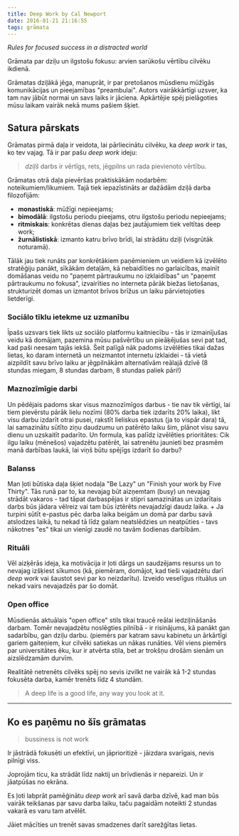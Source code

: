 ```yaml
---
title: Deep Work by Cal Newport
date: 2016-01-21 21:16:55
tags: grāmata
---
```


*Rules for focused success in a distracted world*

Grāmata par dziļu un ilgstošu fokusu: arvien sarūkošu vērtību cilvēku ikdienā.

Grāmatas dziļākā jēga, manuprāt, ir par pretošanos mūsdienu mūžīgās komunikācijas un pieejamības "preambulai". Autors vairākkārtīgi uzsver, ka tam nav jābūt normai un savs laiks ir jāciena. Apkārtējie spēj pielāgoties mūsu laikam vairāk nekā mums pašiem šķiet.

## Satura pārskats

Grāmatas pirmā daļa ir veidota, lai pārliecinātu cilvēku, ka *deep work* ir tas, ko tev vajag. Tā ir par pašu *deep work* ideju:
> *dziļš* darbs ir vērtīgs, rets, jēgpilns un rada pievienoto vērtību.

Grāmatas otrā daļa pievēršas praktiskākām nodarbēm: noteikumiem/likumiem. Tajā tiek iepazīstināts ar dažādām dziļā darba filozofijām:
- **monastiskā**: mūžīgi nepieejams;
- **bimodālā**: ilgstošu periodu pieejams, otru ilgstošu periodu nepieejams;
- **ritmiskais**: konkrētas dienas daļas bez jautājumiem tiek veltītas deep work;
- **žurnālistiskā**: izmanto katru brīvo brīdi, lai strādātu dziļi (visgrūtāk noturamā).

Tālāk jau tiek runāts par konkrētākiem paņēmieniem un veidiem kā izvēlēto stratēģiju panākt, sīkākām detaļām, kā nebaidīties no garlaicības, mainīt domāšanas veidu no "paņemt pārtraukumu no izklaidības" un "paņemt pārtraukumu no fokusa", izvairīties no interneta pārāk biežas lietošanas, strukturizēt domas un izmantot brīvos brīžus un laiku pārvietojoties lietderīgi.

### Sociālo tīklu ietekme uz uzmanību

Īpašs uzsvars tiek likts uz sociālo platformu kaitniecību - tās ir izmainījušas veidu kā domājam, pazemina mūsu pašvērtību un pieāķējušas sevi pat tad, kad paši neesam tajās iekšā. Šeit palīgā nāk padoms izvēlēties tikai dažas lietas, ko daram internetā un neizmantot internetu izklaidei - tā vietā aizpildīt savu brīvo laiku ar jēgpilnākām alternatīvām reālajā dzīvē (8 stundas miegam, 8 stundas darbam, 8 stundas paliek pāri!)

### Maznozīmīgie darbi

Un pēdējais padoms skar visus maznozīmīgos darbus - tie nav tik vērtīgi, lai tiem pievērstu pārāk lielu nozīmi (80% darba tiek izdarīts 20% laika), likt visu darbu izdarīt otrai pusei, rakstīt lieliskus epastus (ja to vispār dara) tā, lai samazinātu sūtīto ziņu daudzumu un patērēto laiku šim, plānot visu savu dienu un uzskaitīt padarīto. Un formula, kas palīdz izvēlēties prioritātes: Cik ilgu laiku (mēnešos) vajadzētu patērēt, lai satrenētu jaunieti bez prasmēm manā darbības laukā, lai viņš būtu spējīgs izdarīt šo darbu?

### Balanss

Man ļoti būtiska daļa šķiet nodaļa "Be Lazy" un "Finish your work by Five Thirty". Tās runā par to, ka nevajag būt aizņemtam (busy) un nevajag strādāt vakaros - tad tāpat darbaspējas ir stipri samazinātas un izdarītais darbs būs jādara vēlreiz vai tam būs iztērēts nevajadzīgi daudz laika. + Ja turpini sūtīt e-pastus pēc darba laika beigām un domā par darbu savā atslodzes laikā, tu nekad tā līdz galam neatslēdzies un neatpūties - tavs nākotnes "es" tikai un vienīgi zaudē no tavām šodienas darbībām.

### Rituāli

Vēl aizķērās ideja, ka motivācija ir ļoti dārgs un saudzējams resurss un to nevajag izšķiest sīkumos (kā, piemēram, domājot, kad tieši vajadzētu darī *deep work* vai šaustot sevi par ko neizdarītu). Izveido veselīgus rituālus un nekad vairs nevajadzēs par šo domāt.

### Open office

Mūsdienās aktuālais "open office" stils tikai traucē reālai iedziļināšanās darbam. Tomēr nevajadzētu noslēgties pilnībā - ir risinājums, kā panākt gan sadarbību, gan dziļu darbu. (piemērs par katram savu kabinetu un ārkārtīgi gariem gaiteņiem, kur cilvēki satiekas un nākas runāties. Vēl viens piemērs par universitātes ēku, kur ir atvērta stila, bet ar trokšņu drošām sienām un aizslēdzamām durvīm.

Realitātē netrenēts cilvēks spēj no sevis izvilkt ne vairāk kā 1-2 stundas fokusēta darba, kamēr trenēts līdz 4 stundām.

> A deep life is a good life, any way you look at it.

---

## Ko es paņēmu no šīs grāmatas

> bussiness is not work

Ir jāstrādā fokusēti un efektīvi, un jāprioritizē - jāizdara svarīgais, nevis pilnīgi viss.

Joprojām ticu, ka strādāt līdz naktij un brīvdienās ir nepareizi. Un ir jāatpūšas no ekrāna.

Es ļoti labprāt pamēģinātu *deep work* arī savā darba dzīvē, kad man būs vairāk teikšanas par savu darba laiku, taču pagaidām noteikti 2 stundas vakarā es varu tam atvēlēt.

Jāiet mācīties un trenēt savas smadzenes darīt sarežģītas lietas.
